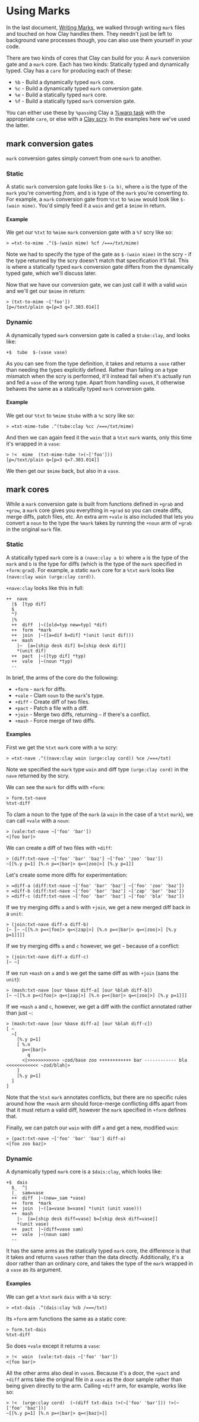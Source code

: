 # Using Marks

In the last document, [Writing Marks](writing-marks), we walked through writing `mark` files and touched on how Clay handles them. They needn't just be left to background vane processes though, you can also use them yourself in your code.

There are two kinds of cores that Clay can build for you: A `mark` conversion gate and a `mark` core. Each has two kinds: Statically typed and dynamically typed. Clay has a `care` for producing each of these:

- `%b` - Build a dynamically typed `mark` core.
- `%c` - Build a dynamically typed `mark` conversion gate.
- `%e` - Build a statically typed `mark` core.
- `%f` - Build a statically typed `mark` conversion gate.

You can either use these by `%pass`ing Clay a [%warp task](../../reference/tasks#warp) with the appropriate `care`, or else with a [Clay scry](../../reference/scry). In the examples here we've used the latter.

## mark conversion gates

`mark` conversion gates simply convert from one `mark` to another.

### Static

A static `mark` conversion gate looks like `$-(a b)`, where `a` is the type of the `mark` you're converting _from_, and `b` is type of the `mark` you're converting _to_. For example, a `mark` conversion gate from `%txt` to `%mime` would look like `$-(wain mime)`. You'd simply feed it a `wain` and get a `$mime` in return.

#### Example

We get our `%txt` to `%mime` `mark` conversion gate with a `%f` scry like so:

```
> =txt-to-mime .^($-(wain mime) %cf /===/txt/mime)
```

Note we had to specify the type of the gate as `$-(wain mime)` in the scry - if the type returned by the scry doesn't match that specification it'll fail. This is where a statically typed `mark` conversion gate differs from the dynamically typed gate, which we'll discuss later.

Now that we have our conversion gate, we can just call it with a valid `wain` and we'll get our `$mime` in return:

```
> (txt-to-mime ~['foo'])
[p=/text/plain q=[p=3 q=7.303.014]]
```

### Dynamic

A dynamically typed `mark` conversion gate is called a `$tube:clay`, and looks like:

```hoon
+$  tube  $-(vase vase)
```

As you can see from the type definition, it takes and returns a `vase` rather than needing the types explicitly defined. Rather than failing on a type mismatch when the scry is performed, it'll instead fail when it's actually run and fed a `vase` of the wrong type. Apart from handling `vase`s, it otherwise behaves the same as a statically typed `mark` conversion gate.

#### Example

We get our `%txt` to `%mime` `$tube` with a `%c` scry like so:

```
> =txt-mime-tube .^(tube:clay %cc /===/txt/mime)
```

And then we can again feed it the `wain` that a `%txt` `mark` wants, only this time it's wrapped in a `vase`:

```
> !<  mime  (txt-mime-tube !>(~['foo']))
[p=/text/plain q=[p=3 q=7.303.014]]
```

We then get our `$mime` back, but also in a `vase`.

## mark cores

While a `mark` conversion gate is built from functions defined in `+grab` and `+grow`, a `mark` core gives you everything in `+grad` so you can create diffs, merge diffs, patch files, etc. An extra arm `+vale` is also included that lets you convert a `noun` to the type the `%mark` takes by running the `+noun` arm of `+grab` in the original `mark` file.

### Static

A statically typed `mark` core is a `(nave:clay a b)` where `a` is the type of the `mark` and `b` is the type for diffs (which is the type of the `mark` specified in `+form:grad`). For example, a static `mark` core for a `%txt` `mark` looks like `(nave:clay wain (urge:clay cord))`.

`+nave:clay` looks like this in full:

```hoon
++  nave
  |$  [typ dif]
  $_
  ^?
  |%
  ++  diff  |~([old=typ new=typ] *dif)
  ++  form  *mark
  ++  join  |~([a=dif b=dif] *(unit (unit dif)))
  ++  mash
    |~  [a=[ship desk dif] b=[ship desk dif]]
    *(unit dif)
  ++  pact  |~([typ dif] *typ)
  ++  vale  |~(noun *typ)
  --
```

In brief, the arms of the core do the following:

- `+form` - `mark` for diffs.
- `+vale` - Clam `noun` to the `mark`'s type.
- `+diff` - Create diff of two files.
- `+pact` - Patch a file with a diff.
- `+join` - Merge two diffs, returning `~` if there's a conflict.
- `+mash` - Force merge of two diffs.

#### Examples

First we get the `%txt` `mark` core with a `%e` scry:

```
> =txt-nave .^((nave:clay wain (urge:clay cord)) %ce /===/txt)
```

Note we specified the `mark` type `wain` and diff type `(urge:clay cord)` in the `nave` returned by the scry.

We can see the `mark` for diffs with `+form`:

```
> form.txt-nave
%txt-diff
```

To clam a noun to the type of the `mark` (a `wain` in the case of a `%txt` `mark`), we can call `+vale` with a `noun`:

```
> (vale:txt-nave ~['foo' 'bar'])
<|foo bar|>
```

We can create a diff of two files with `+diff`:

```
> (diff:txt-nave ~['foo' 'bar' 'baz'] ~['foo' 'zoo' 'baz'])
~[[%.y p=1] [%.n p=<|bar|> q=<|zoo|>] [%.y p=1]]
```

Let's create some more diffs for experimentation:

```
> =diff-a (diff:txt-nave ~['foo' 'bar' 'baz'] ~['foo' 'zoo' 'baz'])
> =diff-b (diff:txt-nave ~['foo' 'bar' 'baz'] ~['zap' 'bar' 'baz'])
> =diff-c (diff:txt-nave ~['foo' 'bar' 'baz'] ~['foo' 'bla' 'baz'])
```

If we try merging diffs `a` and `b` with `+join`, we get a new merged diff back in a `unit`:

```
> (join:txt-nave diff-a diff-b)
[~ [~ ~[[%.n p=<|foo|> q=<|zap|>] [%.n p=<|bar|> q=<|zoo|>] [%.y p=1]]]]
```

If we try merging diffs `a` and `c` however, we get `~` because of a conflict:

```
> (join:txt-nave diff-a diff-c)
[~ ~]
```

If we run `+mash` on `a` and `b` we get the same diff as with `+join` (sans the `unit`):

```
> (mash:txt-nave [our %base diff-a] [our %blah diff-b])
[~ ~[[%.n p=<|foo|> q=<|zap|>] [%.n p=<|bar|> q=<|zoo|>] [%.y p=1]]]
```

If we `+mash` `a` and `c`, however, we get a diff with the conflict annotated rather than just `~`:

```
> (mash:txt-nave [our %base diff-a] [our %blah diff-c])
[ ~
  ~[
    [%.y p=1]
    [ %.n
      p=<|bar|>
        q
      <|>>>>>>>>>>>> ~zod/base zoo ++++++++++++ bar ------------ bla <<<<<<<<<<<< ~zod/blah|>
    ]
    [%.y p=1]
  ]
]
```

Note that the `%txt` `mark` annotates conflicts, but there are no specific rules around how the `+mash` arm should force-merge conflicting diffs apart from that it must return a valid diff, however the `mark` specified in `+form` defines that.

Finally, we can patch our `wain` with diff `a` and get a new, modified `wain`:

```
> (pact:txt-nave ~['foo' 'bar' 'baz'] diff-a)
<|foo zoo baz|>
```

### Dynamic

A dynamically typed `mark` core is a `$dais:clay`, which looks like:

```hoon
+$  dais
  $_  ^|
  |_  sam=vase
  ++  diff  |~(new=_sam *vase)
  ++  form  *mark
  ++  join  |~([a=vase b=vase] *(unit (unit vase)))
  ++  mash
    |~  [a=[ship desk diff=vase] b=[ship desk diff=vase]]
    *(unit vase)
  ++  pact  |~(diff=vase sam)
  ++  vale  |~(noun sam)
  --
```

It has the same arms as the statically typed `mark` core, the difference is that it takes and returns `vase`s rather than the data directly. Additionally, it's a door rather than an ordinary core, and takes the type of the `mark` wrapped in a `vase` as its argument.

#### Examples

We can get a `%txt` `mark` `dais` with a `%b` scry:

```
> =txt-dais .^(dais:clay %cb /===/txt)
```

Its `+form` arm functions the same as a static core:

```
> form.txt-dais
%txt-diff
```

So does `+vale` except it returns a `vase`:

```
> !<  wain  (vale:txt-dais ~['foo' 'bar'])
<|foo bar|>
```

All the other arms also deal in `vase`s. Because it's a door, the `+pact` and `+diff` arms take the original file in a `vase` as the door sample rather than being given directly to the arm. Calling `+diff` arm, for example, works like so:

```
> !<  (urge:clay cord)  (~(diff txt-dais !>(~['foo' 'bar'])) !>(~['foo' 'baz']))
~[[%.y p=1] [%.n p=<|bar|> q=<|baz|>]]
```
